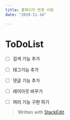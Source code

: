 ```yaml
---
title: 홈페이지 변경 사항
date: "2019-11-14"

---
```

 # ToDoList  
 
 - [ ] 검색 기능 추가
 - [ ]  태그기능 추가
 - [ ]  댓글 기능 추가
 - [ ]  레이아웃 바꾸기
 - [ ]  여러 기능 구현 하기  



> Written with [StackEdit](https://stackedit.io/).
<!--stackedit_data:
eyJoaXN0b3J5IjpbLTE0NDQ5Mjg4OTBdfQ==
-->